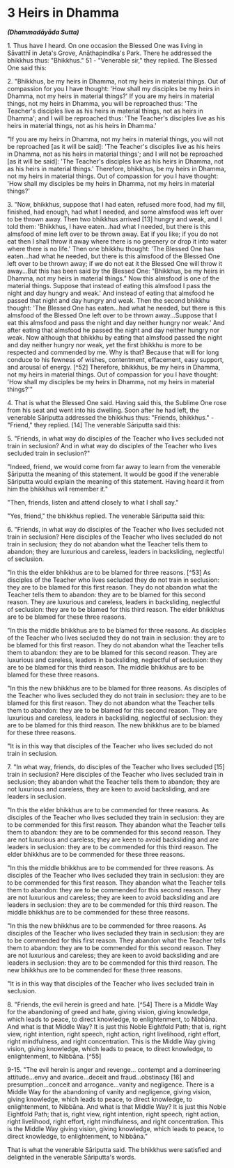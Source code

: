 # 3 Heirs in Dhamma
***(Dhammadāyāda Sutta)***

1\. Thus have I heard. On one occasion the Blessed One was living in Sāvatthī in Jeta's Grove, Anāthapindika's Park. There he addressed the bhikkhus thus: "Bhikkhus." 51 - "Venerable sir," they replied. The Blessed One said this:

2\. "Bhikkhus, be my heirs in Dhamma, not my heirs in material things. Out of compassion for you I have thought: 'How shall my disciples be my heirs in Dhamma, not my heirs in material things?' If you are my heirs in material things, not my heirs in Dhamma, you will be reproached thus: 'The Teacher's disciples live as his heirs in material things, not as heirs in Dhamma'; and I will be reproached thus: 'The Teacher's disciples live as his heirs in material things, not as his heirs in Dhamma.'

"If you are my heirs in Dhamma, not my heirs in material things, you will not be reproached [as it will be said]: 'The Teacher's disciples live as his heirs in Dhamma, not as his heirs in material things'; and I will not be reproached [as it will be said]: 'The Teacher's disciples live as his heirs in Dhamma, not as his heirs in material things.' Therefore, bhikkhus, be my heirs in Dhamma, not my heirs in material things. Out of compassion for you I have thought: 'How shall my disciples be my heirs in Dhamma, not my heirs in material things?'

3\. "Now, bhikkhus, suppose that I had eaten, refused more food, had my fill, finished, had enough, had what I needed, and some almsfood was left over to be thrown away. Then two bhikkhus arrived [13] hungry and weak, and I told them: 'Bhikkhus, I have eaten...had what I needed, but there is this almsfood of mine left over to be thrown away. Eat if you like; if you do not eat then I shall throw it away where there is no greenery or drop it into water where there is no life.' Then one bhikkhu thought: 'The Blessed One has eaten...had what he
needed, but there is this almsfood of the Blessed One left over to be thrown away; if we do not eat it the Blessed One will throw it away...But this has been said by the Blessed One: "Bhikkhus, be my heirs in Dhamma, not my heirs in material things." Now this almsfood is one of the material things. Suppose that instead of eating this almsfood I pass the night and day hungry and weak.' And instead of eating that almsfood he passed that night and day hungry and weak. Then the second bhikkhu thought: 'The Blessed One has eaten...had what he needed, but there is this almsfood of the Blessed One left over to be thrown away...Suppose that I eat this almsfood and pass the night and day neither hungry nor weak.' And after eating that almsfood he passed the night and day neither hungry nor weak. Now although that bhikkhu by eating that almsfood passed the night and day neither hungry nor weak, yet the first bhikkhu is more to be respected and commended by me. Why is that? Because that will for long conduce to his fewness of wishes, contentment, effacement, easy support, and arousal of energy. [^52] Therefore, bhikkhus, be my heirs in Dhamma, not my heirs in material things. Out of compassion for you I have thought: 'How shall my disciples be my heirs in Dhamma, not my heirs in material things?'"

<!--pg-->
4\. That is what the Blessed One said. Having said this, the Sublime One rose from his seat and went into his dwelling. Soon after he had left, the venerable Sāriputta addressed the bhikkhus thus: "Friends, bhikkhus." - "Friend," they replied. [14] The venerable Sāriputta said this:

5\. "Friends, in what way do disciples of the Teacher who lives secluded not train in seclusion? And in what way do disciples of the Teacher who lives secluded train in seclusion?"

"Indeed, friend, we would come from far away to learn from the venerable Sāriputta the meaning of this statement. It would be good if the venerable Sāriputta would explain the meaning of this statement. Having heard it from him the bhikkhus will remember it."

"Then, friends, listen and attend closely to what I shall say."

"Yes, friend," the bhikkhus replied. The venerable Sāriputta said this:

6\. "Friends, in what way do disciples of the Teacher who lives secluded not train in seclusion? Here disciples of the Teacher who lives secluded do not train in seclusion; they do not abandon
what the Teacher tells them to abandon; they are luxurious and careless, leaders in backsliding, neglectful of seclusion.

"In this the elder bhikkhus are to be blamed for three reasons. [^53] As disciples of the Teacher who lives secluded they do not train in seclusion: they are to be blamed for this first reason. They do not abandon what the Teacher tells them to abandon: they are to be blamed for this second reason. They are luxurious and careless, leaders in backsliding, neglectful of seclusion: they are to be blamed for this third reason. The elder bhikkhus are to be blamed for these three reasons.

"In this the middle bhikkhus are to be blamed for three reasons. As disciples of the Teacher who lives secluded they do not train in seclusion: they are to be blamed for this first reason. They do not abandon what the Teacher tells them to abandon: they are to be blamed for this second reason. They are luxurious and careless, leaders in backsliding, neglectful of seclusion: they are to be blamed for this third reason. The middle bhikkhus are to be blamed for these three reasons.

"In this the new bhikkhus are to be blamed for three reasons. As disciples of the Teacher who lives secluded they do not train in seclusion: they are to be blamed for this first reason. They do not abandon what the Teacher tells them to abandon: they are to be blamed for this second reason. They are luxurious and careless, leaders in backsliding, neglectful of seclusion: they are to be blamed for this third reason. The new bhikkhus are to be blamed for these three reasons.

"It is in this way that disciples of the Teacher who lives secluded do not train in seclusion.

7\. "In what way, friends, do disciples of the Teacher who lives secluded [15] train in seclusion? Here disciples of the Teacher who lives secluded train in seclusion; they abandon what the Teacher tells them to abandon; they are not luxurious and careless, they are keen to avoid backsliding, and are leaders in seclusion.

"In this the elder bhikkhus are to be commended for three reasons. As disciples of the Teacher who lives secluded they train in seclusion: they are to be commended for this first reason. They abandon what the Teacher tells them to abandon: they are to be commended for this second reason. They are not luxurious and careless; they are keen to avoid backsliding and
are leaders in seclusion: they are to be commended for this third reason. The elder bhikkhus are to be commended for these three reasons.

"In this the middle bhikkhus are to be commended for three reasons. As disciples of the Teacher who lives secluded they train in seclusion: they are to be commended for this first reason. They abandon what the Teacher tells them to abandon: they are to be commended for this second reason. They are not luxurious and careless; they are keen to avoid backsliding and are leaders in seclusion: they are to be commended for this third reason. The middle bhikkhus are to be commended for these three reasons.

"In this the new bhikkhus are to be commended for three reasons. As disciples of the Teacher who lives secluded they train in seclusion: they are to be commended for this first reason. They abandon what the Teacher tells them to abandon: they are to be commended for this second reason. They are not luxurious and careless; they are keen to avoid backsliding and are leaders in seclusion: they are to be commended for this third reason. The new bhikkhus are to be commended for these three reasons.

<!--pg-->
"It is in this way that disciples of the Teacher who lives secluded train in seclusion.

8\. "Friends, the evil herein is greed and hate. [^54] There is a Middle Way for the abandoning of greed and hate, giving vision, giving knowledge, which leads to peace, to direct knowledge, to enlightenment, to Nibbāna. And what is that Middle Way? It is just this Noble Eightfold Path; that is, right view, right intention, right speech, right action, right livelihood, right effort, right mindfulness, and right concentration. This is the Middle Way giving vision, giving knowledge, which leads to peace, to direct knowledge, to enlightenment, to Nibbāna. [^55]

9-15. "The evil herein is anger and revenge... contempt and a domineering attitude...envy and avarice...deceit and fraud...obstinacy [16] and presumption...conceit and arrogance...vanity and negligence. There is a Middle Way for the abandoning of vanity and negligence, giving vision, giving knowledge, which leads to peace, to direct knowledge, to enlightenment, to Nibbāna. And what is that Middle Way? It is just this Noble Eightfold Path; that is, right view, right intention, right speech,
right action, right livelihood, right effort, right mindfulness, and right concentration. This is the Middle Way giving vision, giving knowledge, which leads to peace, to direct knowledge, to enlightenment, to Nibbāna."

That is what the venerable Sāriputta said. The bhikkhus were satisfied and delighted in the venerable Sāriputta's words.